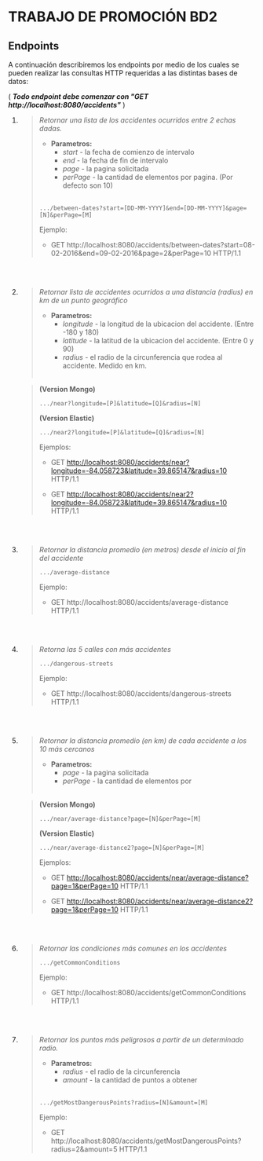 # TRABAJO DE PROMOCIÓN BD2

##

## **Endpoints**

A continuación describiremos los endpoints por medio de los cuales se pueden realizar las consultas HTTP requeridas a las distintas bases de datos:

( ***Todo endpoint debe comenzar con "GET http://localhost:8080/accidents"*** )


1.  > *Retornar una lista de los accidentes ocurridos entre 2 echas dadas.*
    > 
    > - **Parametros:**
    >   - *start*  - la fecha de comienzo de intervalo
    >   - *end*  - la fecha de fin de intervalo
    >   - *page*  - la pagina solicitada
    >   - *perPage*  - la cantidad de elementos por pagina. (Por defecto son 10)
    > <br></br>
    >```
    >.../between-dates?start=[DD-MM-YYYY]&end=[DD-MM-YYYY]&page=[N]&perPage=[M]
    >```
    >Ejemplo:
    >
    >- GET http://localhost:8080/accidents/between-dates?start=08-02-2016&end=09-02-2016&page=2&perPage=10 HTTP/1.1

<br></br>

2.  > *Retornar lista de accidentes ocurridos a una distancia (radius) en km de un punto geográfico*
    > 
    > - **Parametros:**
    >   - *longitude*  - la longitud de la ubicacion del accidente. (Entre -180 y 180)
    >   - *latitude*  - la latitud de la ubicacion del accidente. (Entre 0 y 90)
    >   - *radius*  - el radio de la circunferencia que rodea al accidente. Medido en km.
    ><br></br>

    >**(Version Mongo)**
    >
    >```
    >.../near?longitude=[P]&latitude=[Q]&radius=[N]
    >```
    >**(Version Elastic)**
    >```
    >.../near2?longitude=[P]&latitude=[Q]&radius=[N]
    >```
    >Ejemplos:
    >
    >- GET <http://localhost:8080/accidents/near?longitude=-84.058723&latitude=39.865147&radius=10> HTTP/1.1
    >
    >- GET <http://localhost:8080/accidents/near2?longitude=-84.058723&latitude=39.865147&radius=10> HTTP/1.1

<br></br>

3.  > *Retornar la distancia promedio (en metros) desde el inicio al fin del accidente*
    > 
    >
    >```
    >.../average-distance
    >```
    >Ejemplo:
    >
    >- GET http://localhost:8080/accidents/average-distance HTTP/1.1

<br></br>

4.  > *Retorna las 5 calles con más accidentes*
    > 
    >```
    >.../dangerous-streets
    >```
    >Ejemplo:
    >
    >- GET http://localhost:8080/accidents/dangerous-streets HTTP/1.1

<br></br> 


5.  > *Retornar la distancia promedio (en km) de cada accidente a los 10 más cercanos*
    > 
    > - **Parametros:**
    >   - *page*  - la pagina solicitada
    >   - *perPage*  - la cantidad de elementos por 
    ><br></br>

    >**(Version Mongo)**
    >
    >```
    >.../near/average-distance?page=[N]&perPage=[M]
    >```
    >**(Version Elastic)**
    >```
    >.../near/average-distance2?page=[N]&perPage=[M]
    >```
    >Ejemplos:
    >
    >- GET <http://localhost:8080/accidents/near/average-distance?page=1&perPage=10> HTTP/1.1
    >
    >- GET <http://localhost:8080/accidents/near/average-distance2?page=1&perPage=10> HTTP/1.1

<br></br>

6.  > *Retornar las condiciones más comunes en los accidentes*
    > 
    >```
    >.../getCommonConditions
    >```
    >Ejemplo:
    >
    >- GET http://localhost:8080/accidents/getCommonConditions HTTP/1.1

<br></br>

7.  > *Retornar los puntos más peligrosos a partir de un determinado radio.*
    > 
    > - **Parametros:**
    >   - *radius*  - el radio de la circunferencia
    >   - *amount*  - la cantidad de puntos a obtener
    > <br></br>
    >```
    >.../getMostDangerousPoints?radius=[N]&amount=[M]
    >```
    >Ejemplo:
    >
    >- GET http://localhost:8080/accidents/getMostDangerousPoints?radius=2&amount=5 HTTP/1.1

<br></br>

## 